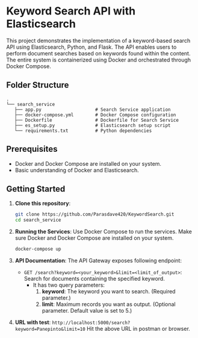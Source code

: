 # Keyword Search API with Elasticsearch

This project demonstrates the implementation of a keyword-based search API using Elasticsearch, Python, and Flask. The
API enables users to perform document searches based on keywords found within the content. The entire system is
containerized using Docker and orchestrated through Docker Compose.

## Folder Structure

```plaintext
.
└── search_service
   ├── app.py                    # Search Service application
   ├── docker-compose.yml        # Docker Compose configuration
   ├── Dockerfile                # Dockerfile for Search Service
   ├── es_setup.py               # Elasticsearch setup script
   └── requirements.txt          # Python dependencies
```

## Prerequisites

- Docker and Docker Compose are installed on your system.
- Basic understanding of Docker and Elasticsearch.

## Getting Started

1. **Clone this repository**:

   ```bash
   git clone https://github.com/Parasdave420/KeywordSearch.git
   cd search_service

2. **Running the Services**: Use Docker Compose to run the services. Make sure Docker and Docker Compose are installed
   on your system.

    ```bash
    docker-compose up
    ```

3. **API Documentation**: The API Gateway exposes following endpoint:

    - `GET /search?keyword=<your_keyword>&limit=<limit_of_output>`: Search for documents containing the specified keyword.
      - It has two query parameters:
        1. **keyword**: The keyword you want to search. (Required parameter.)
        2. **limit**: Maximum records you want as output. (Optional parameter. Default value is set to 5.)

4. **URL with test**: 
   `http://localhost:5000/search?keyword=Panepinto&limit=10`
   Hit the above URL in postman or browser.
